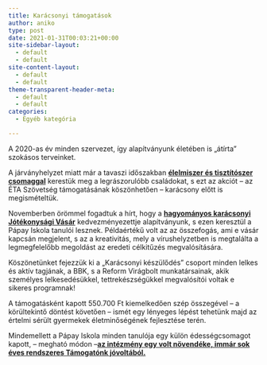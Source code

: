 ```yaml
---
title: Karácsonyi támogatások
author: aniko
type: post
date: 2021-01-31T00:03:21+00:00
site-sidebar-layout:
  - default
  - default
site-content-layout:
  - default
  - default
theme-transparent-header-meta:
  - default
  - default
categories:
  - Egyéb kategória

---
```

A 2020-as év minden szervezet, így alapítványunk életében is „átírta” szokásos terveinket.

A járványhelyzet miatt már a tavaszi időszakban **<u>élelmiszer és tisztítószer csomaggal</u>** kerestük meg a legrászorulóbb családokat, s ezt az akciót – az ÉTA Szövetség támogatásának köszönhetően &#8211; karácsony előtt is megismételtük.

Novemberben örömmel fogadtuk a hírt, hogy a **<u>hagyományos karácsonyi Jótékonysági Vásár</u>** kedvezményezettje alapítványunk, s ezen keresztül a Pápay Iskola tanulói lesznek. Példaértékű volt az az összefogás, ami e vásár kapcsán megjelent, s az a kreativitás, mely a vírushelyzetben is megtalálta a legmegfelelőbb megoldást az eredeti célkitűzés megvalósítására.

Köszönetünket fejezzük ki a „Karácsonyi készülődés” csoport minden lelkes és aktív tagjának, a BBK, s a Reform Virágbolt munkatársainak, akik személyes lelkesedésükkel, tettrekészségükkel megvalósítói voltak e sikeres programnak!

A támogatásként kapott 550.700 Ft kiemelkedően szép összegével &#8211; a körültekintő döntést követően – ismét egy lényeges lépést tehetünk majd az értelmi sérült gyermekek életminőségének fejlesztése terén.

Mindemellett a Pápay Iskola minden tanulója egy külön édességcsomagot kapott, – megható módon –**<u>az intézmény egy volt növendéke, immár sok éves rendszeres Támogatónk jóvoltából.</u>**